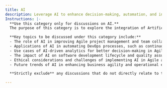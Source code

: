```yaml
---
title: AI
description: Leverage AI to enhance decision-making, automation, and innovation in Agile, DevOps, and software development.
Instructions: |-
  **Use this category only for discussions on AI.**  
  The purpose of this category is to explore the integration of Artificial Intelligence (AI) within Agile methodologies, DevOps practices, and software development processes. It focuses on how AI can enhance decision-making, automate tasks, and drive innovation in these fields.

  **Key topics to be discussed under this category include:**
  - The role of AI in improving Agile project management and team collaboration.
  - Applications of AI in automating DevOps processes, such as continuous integration and deployment.
  - Use cases of AI-driven analytics for better decision-making in Agile and DevOps environments.
  - The impact of AI on software development lifecycle and quality assurance.
  - Ethical considerations and challenges of implementing AI in Agile and DevOps practices.
  - Future trends of AI in enhancing business agility and operational efficiency.

  **Strictly exclude** any discussions that do not directly relate to the application of AI in Agile, DevOps, or software development, including general AI technology discussions that lack a specific focus on these methodologies.

---
```


